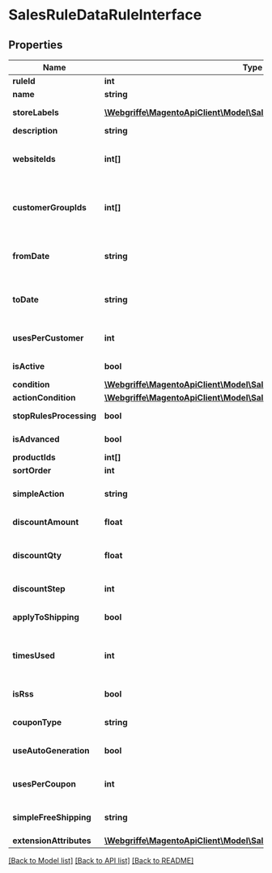 # SalesRuleDataRuleInterface

## Properties
Name | Type | Description | Notes
------------ | ------------- | ------------- | -------------
**ruleId** | **int** | Rule id | [optional] 
**name** | **string** | Rule name | [optional] 
**storeLabels** | [**\Webgriffe\MagentoApiClient\Model\SalesRuleDataRuleLabelInterface[]**](SalesRuleDataRuleLabelInterface.md) | Display label | [optional] 
**description** | **string** | Description | [optional] 
**websiteIds** | **int[]** | A list of websites the rule applies to | 
**customerGroupIds** | **int[]** | Ids of customer groups that the rule applies to | 
**fromDate** | **string** | The start date when the coupon is active | [optional] 
**toDate** | **string** | The end date when the coupon is active | [optional] 
**usesPerCustomer** | **int** | Number of uses per customer | 
**isActive** | **bool** | The coupon is active | 
**condition** | [**\Webgriffe\MagentoApiClient\Model\SalesRuleDataConditionInterface**](SalesRuleDataConditionInterface.md) |  | [optional] 
**actionCondition** | [**\Webgriffe\MagentoApiClient\Model\SalesRuleDataConditionInterface**](SalesRuleDataConditionInterface.md) |  | [optional] 
**stopRulesProcessing** | **bool** | To stop rule processing | 
**isAdvanced** | **bool** | Is this field needed | 
**productIds** | **int[]** | Product ids | [optional] 
**sortOrder** | **int** | Sort order | 
**simpleAction** | **string** | Simple action of the rule | [optional] 
**discountAmount** | **float** | Discount amount | 
**discountQty** | **float** | Maximum qty discount is applied | [optional] 
**discountStep** | **int** | Discount step | 
**applyToShipping** | **bool** | The rule applies to shipping | 
**timesUsed** | **int** | How many times the rule has been used | 
**isRss** | **bool** | Whether the rule is in RSS | 
**couponType** | **string** | Coupon type | 
**useAutoGeneration** | **bool** | To auto generate coupon | 
**usesPerCoupon** | **int** | Limit of uses per coupon | 
**simpleFreeShipping** | **string** | To grant free shipping | [optional] 
**extensionAttributes** | [**\Webgriffe\MagentoApiClient\Model\SalesRuleDataRuleExtensionInterface**](SalesRuleDataRuleExtensionInterface.md) |  | [optional] 

[[Back to Model list]](../README.md#documentation-for-models) [[Back to API list]](../README.md#documentation-for-api-endpoints) [[Back to README]](../README.md)


